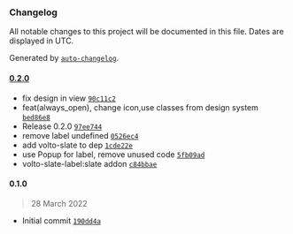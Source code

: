 ### Changelog

All notable changes to this project will be documented in this file. Dates are displayed in UTC.

Generated by [`auto-changelog`](https://github.com/CookPete/auto-changelog).

#### [0.2.0](https://github.com/eea/volto-slate-label/compare/0.1.0...0.2.0)

- fix design in view [`90c11c2`](https://github.com/eea/volto-slate-label/commit/90c11c27315d51c34883b1aa8172f71a23cc06c7)
- feat(always_open), change icon,use classes from design system [`bed86e8`](https://github.com/eea/volto-slate-label/commit/bed86e8dc7652a233845adcb64aff656c9aec990)
- Release 0.2.0 [`97ee744`](https://github.com/eea/volto-slate-label/commit/97ee7440024819c0b8e943d15a81665bad4469f0)
- remove label undefined [`0526ec4`](https://github.com/eea/volto-slate-label/commit/0526ec41491fe4930334e4e099a127ab556c4444)
- add volto-slate to dep [`1cde22e`](https://github.com/eea/volto-slate-label/commit/1cde22e8ea10c5259e7b8cb6485205aa580c7c4d)
- use Popup for label, remove unused code [`5fb09ad`](https://github.com/eea/volto-slate-label/commit/5fb09ad9b6c057c37d553a6b5160bd0c5afe49b9)
- volto-slate-label:slate addon [`c84bbae`](https://github.com/eea/volto-slate-label/commit/c84bbaea930eec4646749379fa5e1832de460174)

#### 0.1.0

> 28 March 2022

- Initial commit [`190dd4a`](https://github.com/eea/volto-slate-label/commit/190dd4ab6ef74a24cfb19af4d6eb6f76c32aca47)
